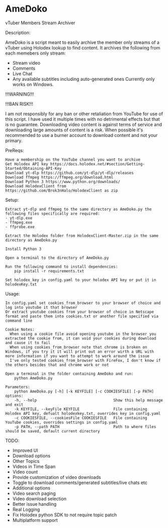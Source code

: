 # AmeDoko
vTuber Members Stream Archiver

Description:

  AmeDoko is a script meant to easily archive the member only streams of a vTuber using Holodex lookup to find content.
  It archives the following from each memebers only stream:
   - Stream video
   - Comments
   - Live Chat
   - Any available subtitles including auto-generated ones
  Currently only works on Windows.


!!!WARNING!!!

!!!BAN RISK!!!

I am not responsibly for any ban or other retaliation from YouTube for use of this script.
I have used it multiple times with no detrimental effects but that is no guarantee.
Downloading video content is against terms of service and downloading large amounts of content is a risk.
When possible it's recommended to use a burner account to download content and not your primary.
  
PreReqs:

    Have a membership on the YouTube channel you want to archive 
    Get Holodex API key https://docs.holodex.net/#section/Getting-Started/Obtaining-API-Key
    Download yt-dlp https://github.com/yt-dlp/yt-dlp/releases
    Download ffmpeg https://ffmpeg.org/download.html
    Download Python 3 https://www.python.org/downloads/
    Download HolodexClient from https://github.com/Brok3nHalo/HolodexClient as zip

Setup:

    Extract yt-dlp and ffmpeg to the same directory as AmeDoko.py the following files specifically are required:
    - yt-dlp.exe
    - ffmpeg.exe
    - ffprobe.exe

    Extract the Holodex folder from HolodexClient-Master.zip in the same directory as AmeDoko.py

    Install Python 3

    Open a terminal to the directory of AmeDoko.py

    Run the following command to install dependencies:
        pip install -r requirements.txt

    Set holodex_key in config.yaml to your holodex API key or put it in holodexKey.txt

Usage:

    In config.yaml set cookies_from_browser to your browser of choice and log into youtube it that browser
    Or extract youtube cookies from your browser of choice in Netscape format and paste them into cookies.txt or another file specified via command line

    Cookie Notes:
      When using a cookie file avoid opening youtube in the browser you extracted the cookie from, it can void your cookies during download and cause it to fail
      When using cookies_from_browser note that chrome is broken on Windows, if you try it it will print out an error wirth a URL with more information if you want to attempt to work around the issue
      I've only tested cookies_from_browser with FireFox, I don't know if the others besides that and chrome work or not

    Open a terminal in the folder containing AmeDoko and run:
        python AmeDoko.py

    Parameters:
        python AmeDoko.py [-h] [-k KEYFILE] [-c COOKIESFILE] [-p PATH]
    options:
        -h, --help                                  Show this help message and exit
        -k KEYFILE, --keyFile KEYFILE               File containing Holodex API key, defualt holodexkey.txt, overrides key in config.yaml
        -c COOKIESFILE, --cookiesFile COOKIESFILE   File containing YouTube cookies, overrides settings in config.yaml
        -p PATH, --path PATH                        Path to where files should be saved, default current directory

TODO:
 - Improved UI
 - Download options
  - Other Topics
  - Videos in Time Span
  - Video count
  - Provide customization of video downloads
   - Toggle to download comments/generated subtitles/live chats etc
   - Additional options
 - Video search paging
 - Video download selection
 - Better issue handling
 - Real Logging
 - Fix Holodex python SDK to not require topic patch
 - Multiplatform support
